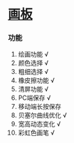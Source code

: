 # [画板](https://jin-lin0.github.io/drawing-board)

### 功能

1. 绘画功能 √
2. 颜色选择 √
3. 粗细选择 √
4. 橡皮擦功能 √
5. 清屏功能 √
6. PC端保存 √
7. 移动端长按保存
8. 贝塞尔曲线优化 √
9. 宽高动态变化 √
10. 彩虹色画笔 √
